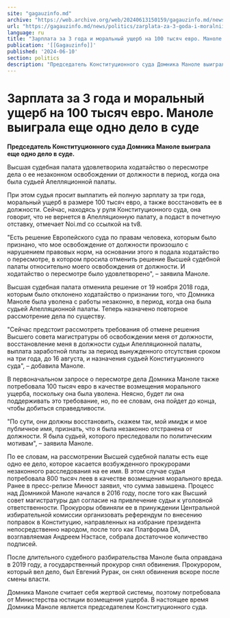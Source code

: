 ```yaml
---
site: "gagauzinfo.md"
archive: "https://web.archive.org/web/20240613150159/gagauzinfo.md/news/politics/zarplata-za-3-goda-i-moralnii-uscherb-na-100-tisyach-evro-manole-viigrala-esche-odno-delo-v-sude"
url: "https://gagauzinfo.md/news/politics/zarplata-za-3-goda-i-moralnii-uscherb-na-100-tisyach-evro-manole-viigrala-esche-odno-delo-v-sude"
language: ru
title: "Зарплата за 3 года и моральный ущерб на 100 тысяч евро. Маноле выиграла еще одно дело в суде"
publication: '[[Gagauzinfo]]'
published: '2024-06-10'
section: politics
description: "Председатель Конституционного суда Домника Маноле выиграла еще одно дело в суде."
---
```


# Зарплата за 3 года и моральный ущерб на 100 тысяч евро. Маноле выиграла еще одно дело в суде

**Председатель Конституционного суда Домника Маноле выиграла еще одно дело в суде.**

Высшая судебная палата удовлетворила ходатайство о пересмотре дела о ее незаконном освобождении от должности в период, когда она была судьей Апелляционной палаты.

При этом судья просит выплатить ей полную зарплату за три года, моральный ущерб в размере 100 тысяч евро, а также восстановить ее в должности. Сейчас, находясь у руля Конституционного суда, она говорит, что не вернется в Апелляционную палату, а подаст в почетную отставку, отмечает Noi.md со ссылкой на tv8.

"Есть решение Европейского суда по правам человека, которым было признано, что мое освобождение от должности произошло с нарушением правовых норм, на основании этого я подала ходатайство о пересмотре, в котором просила отменить решение Высшей судебной палаты относительно моего освобождения от должности. И ходатайство о пересмотре было удовлетворено", – заявила Маноле.

Высшая судебная палата отменила решение от 19 ноября 2018 года, которым было отклонено ходатайство о признании того, что Домника Маноле была уволена с работы незаконно, в период, когда она была судьей Апелляционной палаты. Теперь назначено повторное рассмотрение дела по существу.

"Сейчас предстоит рассмотреть требования об отмене решения Высшего совета магистратуры об освобождении меня от должности, восстановление меня в должности судьи Апелляционной палаты, выплата заработной платы за период вынужденного отсутствия сроком на три года, до 16 августа, и назначения судьей Конституционного суда", – добавила Маноле.

В первоначальном запросе о пересмотре дела Домника Маноле также потребовала 100 тысяч евро в качестве возмещения морального ущерба, поскольку она была уволена. Неясно, будет ли она поддерживать это требование, но, по ее словам, она пойдет до конца, чтобы добиться справедливости.

"По сути, они должны восстановить, скажем так, мой имидж и мое публичное имя, признать, что я была незаконно отстранена от должности. Я была судьей, которого преследовали по политическим мотивам", – заявила Маноле.

По ее словам, на рассмотрении Высшей судебной палаты есть еще одно ее дело, которое касается возбужденного прокурорами незаконного расследования на ее имя. В этом случае судья потребовала 800 тысяч леев в качестве возмещения морального вреда. Ранее в пресс-релизе Минюст заявил, что сумма завышена. Процесс над Домникой Маноле начался в 2016 году, после того как Высший совет магистратуры дал согласие на привлечение судьи к уголовной ответственности. Прокуроры обвиняли ее в принуждении Центральной избирательной комиссии организовать референдум по внесению поправок в Конституцию, направленных на избрание президента непосредственно народом, после того как Платформа DA, возглавляемая Андреем Нэстасе, собрала достаточное количество подписей.

После длительного судебного разбирательства Маноле была оправдана в 2019 году, а государственный прокурор снял обвинения. Прокурором, который вел дело, был Евгений Рурак, он снял обвинения вскоре после смены власти.

Домника Маноле считает себя жертвой системы, поэтому потребовала от Министерства юстиции возмещения ущерба. В настоящее время Домника Маноле является председателем Конституционного суда.